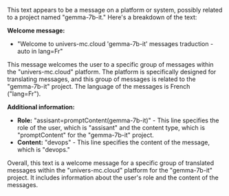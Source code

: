 This text appears to be a message on a platform or system, possibly related to a project named "gemma-7b-it." Here's a breakdown of the text:

**Welcome message:**

* "Welcome to univers-mc.cloud 'gemma-7b-it' messages traduction -auto in lang=Fr"

This message welcomes the user to a specific group of messages within the "univers-mc.cloud" platform. The platform is specifically designed for translating messages, and this group of messages is related to the "gemma-7b-it" project. The language of the messages is French ("lang=Fr").

**Additional information:**

* **Role:** "assisant=promptContent(gemma-7b-it)" - This line specifies the role of the user, which is "assisant" and the content type, which is "promptContent" for the "gemma-7b-it" project.
* **Content:** "devops" - This line specifies the content of the message, which is "devops."

Overall, this text is a welcome message for a specific group of translated messages within the "univers-mc.cloud" platform for the "gemma-7b-it" project. It includes information about the user's role and the content of the messages.